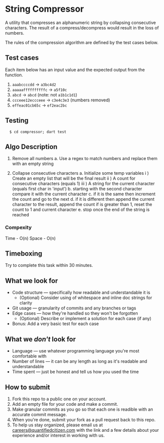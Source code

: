 # String Compressor

A utility that compresses an alphanumeric string by collapsing consecutive characters.  The result of a compress/decompress would result in the loss of numbers.


The rules of the compression algorithm are defined by the test cases below.


## Test cases

Each item below has an input value and the expected output from the function.

1. `aaabccccdd` → `a3bc4d2`
2. `aaaaaffffffffffc` → `a5f10c`
3. `abcd` → `abcd` (note: not `a1b1c1d1`)
4. `ccceee12eccceee` → `c3e4c3e3` (numbers removed)
5. `effeac01cb65c` → `ef2eac2bc`

## Testing

  ```
    $ cd compressor; dart test
  ```

## Algo Description

1.  Remove all numbers
  a. Use a regex to match numbers and replace them with an empty string

2.  Collapse consecutive characters
  a. Initialize some temp variables
    i ) Create an empty list that will be the final result
    ii ) A count for consecutive characters (equals 1)
    iii ) A string for the current character (equals first char in 'input')
  b. starting with the second character compare it with the current character
  c. if it is the same then increment the count and go to the next
  d. if it is different then append the current character to the result,
     append the count if is greater than 1,
     reset the count to 1 and current character
  e. stop once the end of the string is reached

### Compexity

Time - O(n)
Space - O(n)


## Timeboxing

Try to complete this task within 30 minutes.


## What we look for

- Code structure — specifically how readable and understandable it is
    - (Optional) Consider using of whitespace and inline doc strings for clarity
- Git usage — granularity of commits and any branches or tags
- Edge cases — how they're handled so they won't be forgotten
    - (Optional) Describe or implement a solution for each case (if any)
- Bonus: Add a very basic test for each case


## What we _don't_ look for

- Language — use whatever programming language you're most comfortable with
- Number of lines — it can be any length as long as it's readable and understandable
- Time spent — just be honest and tell us how you used the time


## How to submit

1. Fork this repo to a public one on your account.
2. Add an empty file for your code and make a commit.
3. Make granular commits as you go so that each one is readible with an accurate commit message.
4. When you're done, submit your fork as a pull request back to this repo.
5. To help us stay organized, please email us at careers@quantifiedcitizen.com with the link and a few details about your experience and/or interest in working with us.
